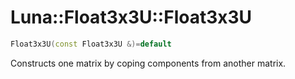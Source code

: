 # Luna::Float3x3U::Float3x3U

```c++
Float3x3U(const Float3x3U &)=default
```

Constructs one matrix by coping components from another matrix. 

